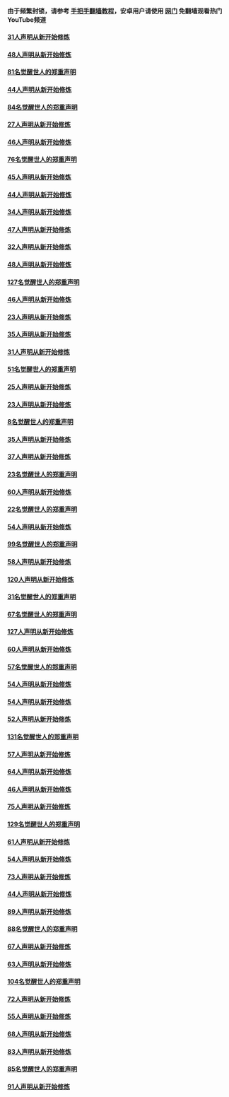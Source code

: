 #### 由于频繁封锁，请参考 [手把手翻墙教程](https://github.com/gfw-breaker/guides/wiki/)，安卓用户请使用 [网门](https://github.com/gfw-breaker/nogfw/blob/master/dl.md?t=03081100) 免翻墙观看热门YouTube频道 

#### [31人声明从新开始修炼](../pages/91/421763.md?t=03081100) 

#### [48人声明从新开始修炼](../pages/91/421605.md?t=03081100) 

#### [81名觉醒世人的郑重声明](../pages/91/421656.md?t=03081100) 

#### [44人声明从新开始修炼](../pages/91/421544.md?t=03081100) 

#### [84名觉醒世人的郑重声明](../pages/91/421543.md?t=03081100) 

#### [27人声明从新开始修炼](../pages/91/421465.md?t=03081100) 

#### [46人声明从新开始修炼](../pages/91/421454.md?t=03081100) 

#### [76名觉醒世人的郑重声明](../pages/91/421453.md?t=03081100) 

#### [45人声明从新开始修炼](../pages/91/421452.md?t=03081100) 

#### [44人声明从新开始修炼](../pages/91/421422.md?t=03081100) 

#### [34人声明从新开始修炼](../pages/91/421322.md?t=03081100) 

#### [47人声明从新开始修炼](../pages/91/421264.md?t=03081100) 

#### [32人声明从新开始修炼](../pages/91/421225.md?t=03081100) 

#### [48人声明从新开始修炼](../pages/91/421202.md?t=03081100) 

#### [127名觉醒世人的郑重声明](../pages/91/421224.md?t=03081100) 

#### [46人声明从新开始修炼](../pages/91/421203.md?t=03081100) 

#### [23人声明从新开始修炼](../pages/91/421138.md?t=03081100) 

#### [35人声明从新开始修炼](../pages/91/421122.md?t=03081100) 

#### [31人声明从新开始修炼](../pages/91/421081.md?t=03081100) 

#### [51名觉醒世人的郑重声明](../pages/91/421080.md?t=03081100) 

#### [25人声明从新开始修炼](../pages/91/421020.md?t=03081100) 

#### [23人声明从新开始修炼](../pages/91/420884.md?t=03081100) 

#### [8名觉醒世人的郑重声明](../pages/91/420883.md?t=03081100) 

#### [35人声明从新开始修炼](../pages/91/420809.md?t=03081100) 

#### [37人声明从新开始修炼](../pages/91/420766.md?t=03081100) 

#### [23名觉醒世人的郑重声明](../pages/91/420765.md?t=03081100) 

#### [60人声明从新开始修炼](../pages/91/420727.md?t=03081100) 

#### [22名觉醒世人的郑重声明](../pages/91/420726.md?t=03081100) 

#### [54人声明从新开始修炼](../pages/91/420529.md?t=03081100) 

#### [99名觉醒世人的郑重声明](../pages/91/420528.md?t=03081100) 

#### [58人声明从新开始修炼](../pages/91/420198.md?t=03081100) 

#### [120人声明从新开始修炼](../pages/91/420141.md?t=03081100) 

#### [31名觉醒世人的郑重声明](../pages/91/420197.md?t=03081100) 

#### [67名觉醒世人的郑重声明](../pages/91/420140.md?t=03081100) 

#### [127人声明从新开始修炼](../pages/91/420082.md?t=03081100) 

#### [60人声明从新开始修炼](../pages/91/420081.md?t=03081100) 

#### [57名觉醒世人的郑重声明](../pages/91/420080.md?t=03081100) 

#### [54人声明从新开始修炼](../pages/91/419533.md?t=03081100) 

#### [54人声明从新开始修炼](../pages/91/419532.md?t=03081100) 

#### [52人声明从新开始修炼](../pages/91/419531.md?t=03081100) 

#### [131名觉醒世人的郑重声明](../pages/91/419530.md?t=03081100) 

#### [57人声明从新开始修炼](../pages/91/419430.md?t=03081100) 

#### [64人声明从新开始修炼](../pages/91/419429.md?t=03081100) 

#### [46人声明从新开始修炼](../pages/91/419428.md?t=03081100) 

#### [75人声明从新开始修炼](../pages/91/419427.md?t=03081100) 

#### [129名觉醒世人的郑重声明](../pages/91/419426.md?t=03081100) 

#### [61人声明从新开始修炼](../pages/91/419198.md?t=03081100) 

#### [54人声明从新开始修炼](../pages/91/419197.md?t=03081100) 

#### [73人声明从新开始修炼](../pages/91/419196.md?t=03081100) 

#### [44人声明从新开始修炼](../pages/91/419075.md?t=03081100) 

#### [89人声明从新开始修炼](../pages/91/419074.md?t=03081100) 

#### [88名觉醒世人的郑重声明](../pages/91/419195.md?t=03081100) 

#### [67人声明从新开始修炼](../pages/91/419073.md?t=03081100) 

#### [63人声明从新开始修炼](../pages/91/419072.md?t=03081100) 

#### [104名觉醒世人的郑重声明](../pages/91/419071.md?t=03081100) 

#### [72人声明从新开始修炼](../pages/91/418902.md?t=03081100) 

#### [55人声明从新开始修炼](../pages/91/418901.md?t=03081100) 

#### [68人声明从新开始修炼](../pages/91/418900.md?t=03081100) 

#### [83人声明从新开始修炼](../pages/91/418757.md?t=03081100) 

#### [85名觉醒世人的郑重声明](../pages/91/418899.md?t=03081100) 

#### [91人声明从新开始修炼](../pages/91/418756.md?t=03081100) 

